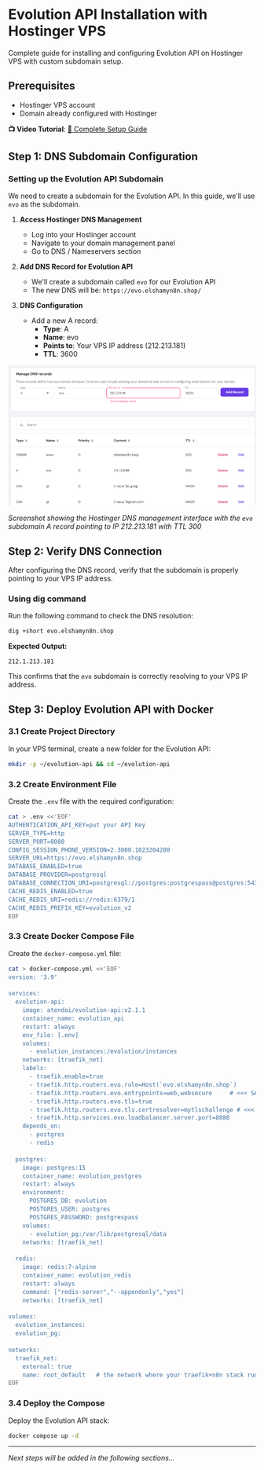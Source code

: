 # Evolution API Installation with Hostinger VPS

Complete guide for installing and configuring Evolution API on Hostinger VPS with custom subdomain setup.

## Prerequisites
- Hostinger VPS account
- Domain already configured with Hostinger

**📺 Video Tutorial**: [🎥 Complete Setup Guide](https://www.youtube.com/watch?v=eIyUlX0o-kQ&list=PLZ42ZUInDWC79Bw1K_tYQhUPfFRV7fy8v&index=67&t=1s)

## Step 1: DNS Subdomain Configuration

### Setting up the Evolution API Subdomain

We need to create a subdomain for the Evolution API. In this guide, we'll use `evo` as the subdomain.

1. **Access Hostinger DNS Management**
   - Log into your Hostinger account
   - Navigate to your domain management panel
   - Go to DNS / Nameservers section

2. **Add DNS Record for Evolution API**
   - We'll create a subdomain called `evo` for our Evolution API
   - The new DNS will be: `https://evo.elshamyn8n.shop/`

3. **DNS Configuration**
   - Add a new A record:
     - **Type**: A
     - **Name**: evo
     - **Points to**: Your VPS IP address (212.213.181)
     - **TTL**: 3600

![DNS Configuration](images/hostinger-dns-evo-subdomain.png)

*Screenshot showing the Hostinger DNS management interface with the `evo` subdomain A record pointing to IP 212.213.181 with TTL 300*

## Step 2: Verify DNS Connection

After configuring the DNS record, verify that the subdomain is properly pointing to your VPS IP address.

### Using dig command

Run the following command to check the DNS resolution:

```bash
dig +short evo.elshamyn8n.shop
```

**Expected Output:**
```
212.1.213.181
```

This confirms that the `evo` subdomain is correctly resolving to your VPS IP address.

## Step 3: Deploy Evolution API with Docker

### 3.1 Create Project Directory

In your VPS terminal, create a new folder for the Evolution API:

```bash
mkdir -p ~/evolution-api && cd ~/evolution-api
```

### 3.2 Create Environment File

Create the `.env` file with the required configuration:

```bash
cat > .env <<'EOF'
AUTHENTICATION_API_KEY=put your API Key
SERVER_TYPE=http
SERVER_PORT=8080
CONFIG_SESSION_PHONE_VERSION=2.3000.1023204200
SERVER_URL=https://evo.elshamyn8n.shop
DATABASE_ENABLED=true
DATABASE_PROVIDER=postgresql
DATABASE_CONNECTION_URI=postgresql://postgres:postgrespass@postgres:5432/evolution?schema=public
CACHE_REDIS_ENABLED=true
CACHE_REDIS_URI=redis://redis:6379/1
CACHE_REDIS_PREFIX_KEY=evolution_v2
EOF
```

### 3.3 Create Docker Compose File

Create the `docker-compose.yml` file:

```bash
cat > docker-compose.yml <<'EOF'
version: '3.9'

services:
  evolution-api:
    image: atendai/evolution-api:v2.1.1
    container_name: evolution_api
    restart: always
    env_file: [.env]
    volumes:
      - evolution_instances:/evolution/instances
    networks: [traefik_net]
    labels:
      - traefik.enable=true
      - traefik.http.routers.evo.rule=Host(`evo.elshamyn8n.shop`)
      - traefik.http.routers.evo.entrypoints=web,websecure     # <<< SAME as n8n
      - traefik.http.routers.evo.tls=true
      - traefik.http.routers.evo.tls.certresolver=mytlschallenge # <<< SAME as n8n
      - traefik.http.services.evo.loadbalancer.server.port=8080
    depends_on:
      - postgres
      - redis

  postgres:
    image: postgres:15
    container_name: evolution_postgres
    restart: always
    environment:
      POSTGRES_DB: evolution
      POSTGRES_USER: postgres
      POSTGRES_PASSWORD: postgrespass
    volumes:
      - evolution_pg:/var/lib/postgresql/data
    networks: [traefik_net]

  redis:
    image: redis:7-alpine
    container_name: evolution_redis
    restart: always
    command: ["redis-server","--appendonly","yes"]
    networks: [traefik_net]

volumes:
  evolution_instances:
  evolution_pg:

networks:
  traefik_net:
    external: true
    name: root_default   # the network where your traefik+n8n stack runs
EOF
```

### 3.4 Deploy the Compose

Deploy the Evolution API stack:

```bash
docker compose up -d
```

---

*Next steps will be added in the following sections...*
